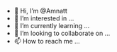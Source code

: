 - 👋 Hi, I’m @Amnatt
- 👀 I’m interested in ...
- 🌱 I’m currently learning ...
- 💞️ I’m looking to collaborate on ...
- 📫 How to reach me ...

<!---
Amnatt/Amnatt is a ✨ special ✨ repository because its `README.md` (this file) appears on your GitHub profile.
You can click the Preview link to take a look at your changes.
--->
